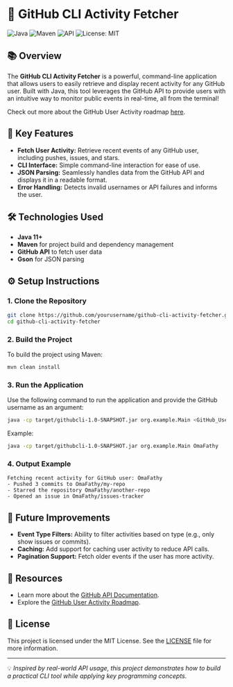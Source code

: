 # 🚀 GitHub CLI Activity Fetcher

![Java](https://img.shields.io/badge/Java-11+-brightgreen) ![Maven](https://img.shields.io/badge/Maven-Build-blue) ![API](https://img.shields.io/badge/API-GitHub-blue) ![License: MIT](https://img.shields.io/badge/License-MIT-yellow.svg)

## 📚 Overview

The **GitHub CLI Activity Fetcher** is a powerful, command-line application that allows users to easily retrieve and display recent activity for any GitHub user. Built with Java, this tool leverages the GitHub API to provide users with an intuitive way to monitor public events in real-time, all from the terminal!

Check out more about the GitHub User Activity roadmap [here](https://roadmap.sh/projects/github-user-activity).

## 🎯 Key Features

- **Fetch User Activity:** Retrieve recent events of any GitHub user, including pushes, issues, and stars.
- **CLI Interface:** Simple command-line interaction for ease of use.
- **JSON Parsing:** Seamlessly handles data from the GitHub API and displays it in a readable format.
- **Error Handling:** Detects invalid usernames or API failures and informs the user.
  
## 🛠️ Technologies Used

- **Java 11+**
- **Maven** for project build and dependency management
- **GitHub API** to fetch user data
- **Gson** for JSON parsing

## ⚙️ Setup Instructions

### 1. Clone the Repository

```bash
git clone https://github.com/yourusername/github-cli-activity-fetcher.git
cd github-cli-activity-fetcher
```

### 2. Build the Project

To build the project using Maven:

```bash
mvn clean install
```

### 3. Run the Application

Use the following command to run the application and provide the GitHub username as an argument:

```bash
java -cp target/githubcli-1.0-SNAPSHOT.jar org.example.Main <GitHub_Username>
```

Example:

```bash
java -cp target/githubcli-1.0-SNAPSHOT.jar org.example.Main OmaFathy
```

### 4. Output Example

```
Fetching recent activity for GitHub user: OmaFathy
- Pushed 3 commits to OmaFathy/my-repo
- Starred the repository OmaFathy/another-repo
- Opened an issue in OmaFathy/issues-tracker
```

## 🚧 Future Improvements

- **Event Type Filters:** Ability to filter activities based on type (e.g., only show issues or commits).
- **Caching:** Add support for caching user activity to reduce API calls.
- **Pagination Support:** Fetch older events if the user has more activity.

## 📎 Resources

- Learn more about the [GitHub API Documentation](https://docs.github.com/en/rest).
- Explore the [GitHub User Activity Roadmap](https://roadmap.sh/projects/github-user-activity).

## 📝 License

This project is licensed under the MIT License. See the [LICENSE](LICENSE) file for more information.

---

💡 *Inspired by real-world API usage, this project demonstrates how to build a practical CLI tool while applying key programming concepts.*
